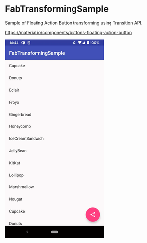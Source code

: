 # FabTransformingSample

Sample of Floating Action Button transforming using Transition API.

https://material.io/components/buttons-floating-action-button

<img src="screenshots/device-2020-11-12-164437.gif">
